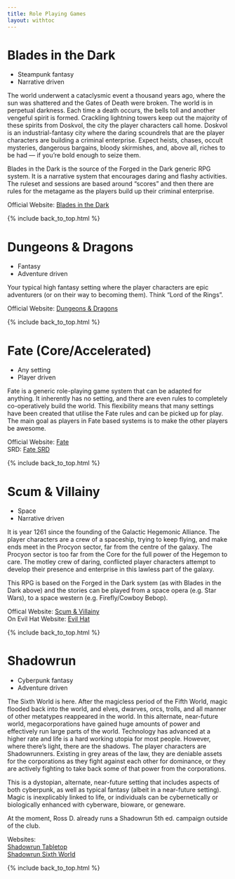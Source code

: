 ```yaml
---
title: Role Playing Games
layout: withtoc
---
```


# Blades in the Dark

* Steampunk fantasy
* Narrative driven

The world underwent a cataclysmic event a thousand years ago, where the sun was shattered and the Gates of Death were broken.  The world is in perpetual darkness.  Each time a death occurs, the bells toll and another vengeful spirit is formed.  Crackling lightning towers keep out the majority of these spirits from Doskvol, the city the player characters call home.  Doskvol is an industrial-fantasy city where the daring scoundrels that are the player characters are building a criminal enterprise.  Expect heists, chases, occult mysteries, dangerous bargains, bloody skirmishes, and, above all, riches to be had — if you’re bold enough to seize them.

Blades in the Dark is the source of the Forged in the Dark generic RPG system.  It is a narrative system that encourages daring and flashy activities.  The ruleset and sessions are based around “scores” and then there are rules for the metagame as the players build up their criminal enterprise.

Official Website: [Blades in the Dark](https://bladesinthedark.com/)

{% include back_to_top.html %}

# Dungeons & Dragons

* Fantasy
* Adventure driven

Your typical high fantasy setting where the player characters are epic adventurers (or on their way to becoming them).  Think “Lord of the Rings”.

Official Website: [Dungeons & Dragons](https://dnd.wizards.com)

{% include back_to_top.html %}

# Fate (Core/Accelerated)

* Any setting
* Player driven

Fate is a generic role-playing game system that can be adapted for anything.  It inherently has no setting, and there are even rules to completely co-operatively build the world.  This flexibility means that many settings have been created that utilise the Fate rules and can be picked up for play.  The main goal as players in Fate based systems is to make the other players be awesome.

Official Website: [Fate](http://www.faterpg.com/)  
SRD: [Fate SRD](https://fate-srd.com/)

{% include back_to_top.html %}

# Scum & Villainy

* Space
* Narrative driven

It is year 1261 since the founding of the Galactic Hegemonic Alliance.  The player characters are a crew of a spaceship, trying to keep flying, and make ends meet in the Procyon sector, far from the centre of the galaxy.  The Procyon sector is too far from the Core for the full power of the Hegemon to care.  The motley crew of daring, conflicted player characters attempt to develop their presence and enterprise in this lawless part of the galaxy.

This RPG is based on the Forged in the Dark system (as with Blades in the Dark above) and the stories can be played from a space opera (e.g. Star Wars), to a space western (e.g. Firefly/Cowboy Bebop).

Offical Website: [Scum & Villainy](https://offguardgames.com/scum-and-villainy/)  
On Evil Hat Website: [Evil Hat](https://www.evilhat.com/home/scum-and-villainy/)

{% include back_to_top.html %}

# Shadowrun

* Cyberpunk fantasy
* Adventure driven

The Sixth World is here.  After the magicless period of the Fifth World, magic flooded back into the world, and elves, dwarves, orcs, trolls, and all manner of other metatypes reappeared in the world.  In this alternate, near-future world, megacorporations have gained huge amounts of power and effectively run large parts of the world.  Technology has advanced at a higher rate and life is a hard working utopia for most people.  However, where there’s light, there are the shadows.  The player characters are Shadowrunners.  Existing in  grey areas of the law, they are deniable assets for the corporations as they fight against each other for dominance, or they are actively fighting to take back some of that power from the corporations.

This is a dystopian, alternate, near-future setting that includes aspects of both cyberpunk, as well as typical fantasy (albeit in a near-future setting).  Magic is inexplicably linked to life, or individuals can be cybernetically or biologically enhanced with cyberware, bioware, or geneware.

At the moment, Ross D. already runs a Shadowrun 5th ed. campaign outside of the club.

Websites:  
[Shadowrun Tabletop](https://www.shadowruntabletop.com)  
[Shadowrun Sixth World](https://www.shadowrunsixthworld.com/)

{% include back_to_top.html %}
